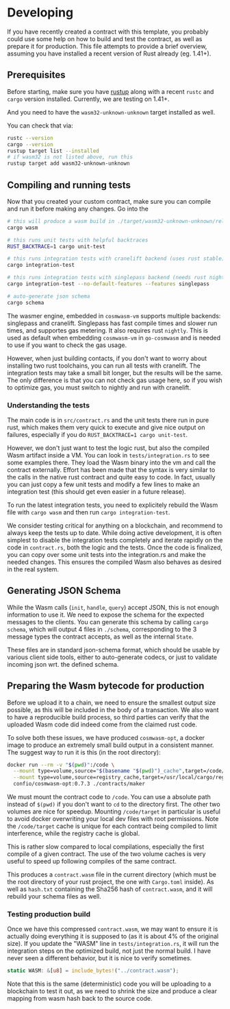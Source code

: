 # Developing

If you have recently created a contract with this template, you probably could use some
help on how to build and test the contract, as well as prepare it for production. This
file attempts to provide a brief overview, assuming you have installed a recent
version of Rust already (eg. 1.41+).

## Prerequisites

Before starting, make sure you have [rustup](https://rustup.rs/) along with a
recent `rustc` and `cargo` version installed. Currently, we are testing on 1.41+.

And you need to have the `wasm32-unknown-unknown` target installed as well.

You can check that via:

```sh
rustc --version
cargo --version
rustup target list --installed
# if wasm32 is not listed above, run this
rustup target add wasm32-unknown-unknown
```

## Compiling and running tests

Now that you created your custom contract, make sure you can compile and run it before
making any changes. Go into the

```sh
# this will produce a wasm build in ./target/wasm32-unknown-unknown/release/YOUR_NAME_HERE.wasm
cargo wasm

# this runs unit tests with helpful backtraces
RUST_BACKTRACE=1 cargo unit-test

# this runs integration tests with cranelift backend (uses rust stable)
cargo integration-test

# this runs integration tests with singlepass backend (needs rust nightly)
cargo integration-test --no-default-features --features singlepass

# auto-generate json schema
cargo schema
```

The wasmer engine, embedded in `cosmwasm-vm` supports multiple backends:
singlepass and cranelift. Singlepass has fast compile times and slower run times,
and supportes gas metering. It also requires rust `nightly`. This is used as default
when embedding `cosmwasm-vm` in `go-cosmwasm` and is needed to use if you want to
check the gas usage.

However, when just building contacts, if you don't want to worry about installing
two rust toolchains, you can run all tests with cranelift. The integration tests
may take a small bit longer, but the results will be the same. The only difference
is that you can not check gas usage here, so if you wish to optimize gas, you must
switch to nightly and run with cranelift.

### Understanding the tests

The main code is in `src/contract.rs` and the unit tests there run in pure rust,
which makes them very quick to execute and give nice output on failures, especially
if you do `RUST_BACKTRACE=1 cargo unit-test`.

However, we don't just want to test the logic rust, but also the compiled Wasm artifact
inside a VM. You can look in `tests/integration.rs` to see some examples there. They
load the Wasm binary into the vm and call the contract externally. Effort has been
made that the syntax is very similar to the calls in the native rust contract and
quite easy to code. In fact, usually you can just copy a few unit tests and modify
a few lines to make an integration test (this should get even easier in a future release).

To run the latest integration tests, you need to explicitely rebuild the Wasm file with
`cargo wasm` and then run `cargo integration-test`.

We consider testing critical for anything on a blockchain, and recommend to always keep
the tests up to date. While doing active development, it is often simplest to disable
the integration tests completely and iterate rapidly on the code in `contract.rs`,
both the logic and the tests. Once the code is finalized, you can copy over some unit
tests into the integration.rs and make the needed changes. This ensures the compiled
Wasm also behaves as desired in the real system.

## Generating JSON Schema

While the Wasm calls (`init`, `handle`, `query`) accept JSON, this is not enough
information to use it. We need to expose the schema for the expected messages to the
clients. You can generate this schema by calling `cargo schema`, which will output
4 files in `./schema`, corresponding to the 3 message types the contract accepts,
as well as the internal `State`.

These files are in standard json-schema format, which should be usable by various
client side tools, either to auto-generate codecs, or just to validate incoming
json wrt. the defined schema.

## Preparing the Wasm bytecode for production

Before we upload it to a chain, we need to ensure the smallest output size possible,
as this will be included in the body of a transaction. We also want to have a
reproducible build process, so third parties can verify that the uploaded Wasm
code did indeed come from the claimed rust code.

To solve both these issues, we have produced `cosmwasm-opt`, a docker image to
produce an extremely small build output in a consistent manner. The suggest way
to run it is this (in the root directory):

```sh
docker run --rm -v "$(pwd)":/code \
  --mount type=volume,source="$(basename "$(pwd)")_cache",target=/code/target \
  --mount type=volume,source=registry_cache,target=/usr/local/cargo/registry \
  confio/cosmwasm-opt:0.7.3 ./contracts/maker
```

We must mount the contract code to `/code`. You can use a absolute path instead
of `$(pwd)` if you don't want to `cd` to the directory first. The other two
volumes are nice for speedup. Mounting `/code/target` in particular is useful
to avoid docker overwriting your local dev files with root permissions.
Note the `/code/target` cache is unique for each contract being compiled to limit
interference, while the registry cache is global.

This is rather slow compared to local compilations, especially the first compile
of a given contract. The use of the two volume caches is very useful to speed up
following compiles of the same contract.

This produces a `contract.wasm` file in the current directory (which must be the root
directory of your rust project, the one with `Cargo.toml` inside). As well as
`hash.txt` containing the Sha256 hash of `contract.wasm`, and it will rebuild
your schema files as well.

### Testing production build

Once we have this compressed `contract.wasm`, we may want to ensure it is actually
doing everything it is supposed to (as it is about 4% of the original size).
If you update the "WASM" line in `tests/integration.rs`, it will run the integration
steps on the optimized build, not just the normal build. I have never seen a different
behavior, but it is nice to verify sometimes.

```rust
static WASM: &[u8] = include_bytes!("../contract.wasm");
```

Note that this is the same (deterministic) code you will be uploading to
a blockchain to test it out, as we need to shrink the size and produce a
clear mapping from wasm hash back to the source code.
